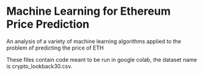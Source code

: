 # Machine Learning for Ethereum Price Prediction
An analysis of a variety of machine learning algorithms applied to the problem of predicting the price of ETH

These files contain code meant to be run in google colab, the dataset name is crypto_lookback30.csv.
